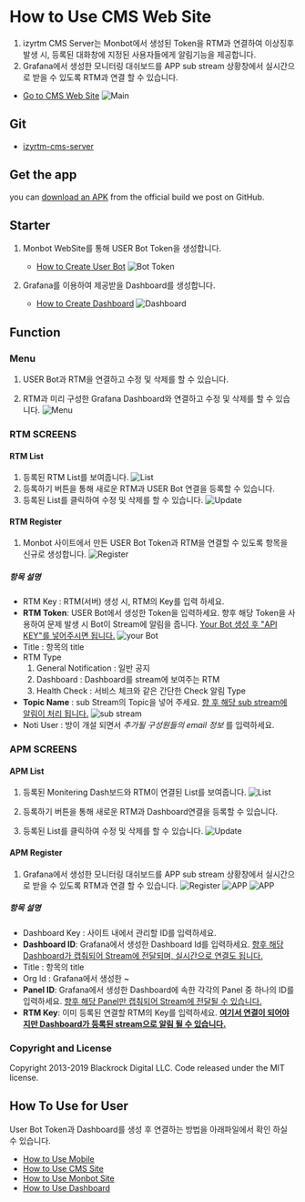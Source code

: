 # How to Use CMS Web Site

1. izyrtm CMS Server는 Monbot에서 생성된 Token을 RTM과 연결하여 이상징후 발생 시, 등록된 대화창에 지정된 사용자들에게 알림기능을 제공합니다. 
2. Grafana에서 생성한 모니터링 대쉬보드를 APP sub stream 상황창에서 실시간으로 받을 수 있도록 RTM과 연결 할 수 있습니다.
  * [Go to CMS Web Site](http://localhost:8088/main)
    ![Main](https://github.com/izyrtm/izyrtm-cms-server/blob/master/docs/image/cms-main.png)


## Git
  * [izyrtm-cms-server](https://github.com/izyrtm/izyrtm-cms-server)

## Get the app

you can [download an
    APK](https://github.com/izyrtm/izyrtm-mobile/releases)
    from the official build we post on GitHub.


## Starter
 1. Monbot WebSite를 통해 USER Bot Token을 생성합니다.
    * [How to Create User Bot](docs/howto/izyrtm-server(Monbot).md)
    ![Bot Token](https://github.com/izyrtm/izyrtm-cms-server/blob/master/docs/image/monbotWebsite/monbot-setting-bottoken.png)

 2. Grafana를 이용하여 제공받을 Dashboard를 생성합니다.
    * [How to Create Dashboard](docs/howto/izyrtm-server(dashboard).md)
      ![Dashboard](https://github.com/izyrtm/izyrtm-cms-server/blob/master/docs/image/dashBoard/dashboard_main(afterSetting).png)


## Function
### Menu
  1. USER Bot과 RTM을 연결하고 수정 및 삭제를 할 수 있습니다.
  
  2. RTM과 미리 구성한 Grafana Dashboard와 연결하고 수정 및 삭제를 할 수 있습니다.
    ![Menu](https://github.com/izyrtm/izyrtm-cms-server/blob/master/docs/image/cms-menu.png)

### RTM SCREENS
#### **RTM List**
  1. 등록된 RTM List를 보여줍니다.
     ![List](https://github.com/izyrtm/izyrtm-cms-server/blob/master/docs/image/cms-rtm-list.png)
  2. 등록하기 버튼을 통해 새로운 RTM과 USER Bot 연결을 등록할 수 있습니다.
  3. 등록된 List를 클릭하여 수정 및 삭제를 할 수 있습니다.
    ![Update](https://github.com/izyrtm/izyrtm-cms-server/blob/master/docs/image/cms-rtm-update.png)

#### **RTM Register**
  1. Monbot 사이트에서 만든 USER Bot Token과 RTM을 연결할 수 있도록 항목을 신규로 생성합니다.
     ![Register](https://github.com/izyrtm/izyrtm-cms-server/blob/master/docs/image/cms-rtm-insert.png)

 ##### 항목 설명
  - RTM Key : RTM(서버) 생성 시, RTM의 Key를 입력 하세요.
  - **RTM Token**: USER Bot에서 생성한 Token을 입력하세요. 향후 해당 Token을 사용하여 문제 발생 시 Bot이 Stream에 알림을 줍니다.
   <u>Your Bot 생성 후 "API KEY"를 넣어주시면 됩니다.</u>
    ![your Bot](https://github.com/izyrtm/izyrtm-cms-server/blob/master/docs/image/server-yourbot.png)
  - Title : 항목의 title
  - RTM Type
    1) General Notification : 일반 공지
    2) Dashboard : Dashboard를 stream에 보여주는 RTM
    3) Health Check : 서비스 체크와 같은 간단한 Check 알림 Type
  - **Topic Name** : sub Stream의 Topic을 넣어 주세요.
   <u>향 후 해당 sub stream에 알림이 처리 됩니다.</u>
     ![sub stream](https://github.com/izyrtm/izyrtm-cms-server/blob/master/docs/image/server-stream.png)
  - Noti User : 방이 개설 되면서 _추가될 구성원들의 email 정보_ 를 입력하세요.

### APM SCREENS
#### **APM List**
  1. 등록된 Monitering Dash보드와 RTM이 연결된 List를 보여줍니다.
     ![List](https://github.com/izyrtm/izyrtm-cms-server/blob/master/docs/image/cms-apm-list.png)

  2. 등록하기 버튼을 통해 새로운 RTM과 Dashboard연결을 등록할 수 있습니다.

  3. 등록된 List를 클릭하여 수정 및 삭제를 할 수 있습니다.
    ![Update](https://github.com/izyrtm/izyrtm-cms-server/blob/master/docs/image/cms-apm-update.png)

#### **APM Register**
  1. Grafana에서 생성한 모니터링 대쉬보드를 APP sub stream 상황창에서 실시간으로 받을 수 있도록 RTM과 연결 할 수 있습니다.
    ![Register](https://github.com/izyrtm/izyrtm-cms-server/blob/master/docs/image/cms-apm-insert.png)
     ![APP](https://github.com/izyrtm/izyrtm-cms-server/blob/master/docs/image/monbotApp/monbot-app-rtm.png) 
     ![APP](https://github.com/izyrtm/izyrtm-cms-server/blob/master/docs/image/monbotApp/monbot-app-grafana.png)

 ##### 항목 설명
  - Dashboard Key : 사이트 내에서 관리할 ID를 입력하세요.
  - **Dashboard ID**: Grafana에서 생성한 Dashboard Id를 입력하세요.
    <u> 향후 해당 Dashboard가 캡춰되어 Stream에 전달되며, 실시간으로 연결도 됩니다.</u>
  - Title : 항목의 title
  - Org Id : Grafana에서 생성한 ~
  - **Panel ID**: Grafana에서 생성한 Dashboard에 속한 각각의 Panel 중 하나의 ID를 입력하세요.
    <u> 향후 해당 Panel만 캡춰되어 Stream에 전달될 수 있습니다.</u>
  - **RTM Key**: 이미 등록된 연결할 RTM의 Key를 입력하세요.
    **<u>여기서 연결이 되어야지만 Dashboard가 등록된 stream으로 알림 될 수 있습니다.</u>**

### Copyright and License 
Copyright 2013-2019 Blackrock Digital LLC. Code released under the MIT license.


## How To Use for User
User Bot Token과 Dashboard를 생성 후 연결하는 방법을 아래파일에서 확인 하실 수 있습니다.
 * [How to Use Mobile](https://github.com/izyrtm/izyrtm-cms-server/blob/master/docs/howto/izyrtm-chat(mobile).md)
 * [How to Use CMS Site](https://github.com/izyrtm/izyrtm-cms-server/blob/master/docs/howto/izyrtm-cms(Website).md)
 * [How to Use Monbot Site](https://github.com/izyrtm/izyrtm-cms-server/blob/master/docs/howto/izyrtm-server(Monbot).md)
 * [How to Use Dashboard](https://github.com/izyrtm/izyrtm-cms-server/blob/master/docs/howto/izyrtm-server(dashboard).md)


